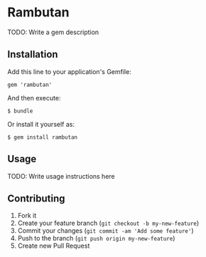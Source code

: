 # Rambutan

TODO: Write a gem description

## Installation

Add this line to your application's Gemfile:

    gem 'rambutan'

And then execute:

    $ bundle

Or install it yourself as:

    $ gem install rambutan

## Usage

TODO: Write usage instructions here

## Contributing

1. Fork it
2. Create your feature branch (`git checkout -b my-new-feature`)
3. Commit your changes (`git commit -am 'Add some feature'`)
4. Push to the branch (`git push origin my-new-feature`)
5. Create new Pull Request
